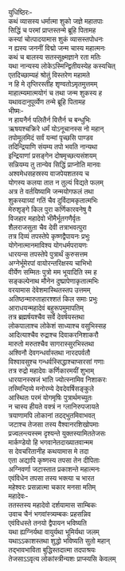 युधिष्ठिरः-   
कथं व्यासस्य धर्मात्मा शुको जज्ञे महातपाः  
सिद्धिं च परमां प्राप्तस्तन्मे ब्रूहि पितामह  
कस्यां चोत्पादयामास शुकं व्यासस्तपोधनः  
न ह्यस्य जननीं विद्मो जन्म चास्य महात्मनः  
कथं च बालस्य सतस्सूक्ष्मज्ञाने रता मतिः  
यथा नान्यस्य लोकेऽस्मिन्द्वितीयस्येह कस्यचित्  
एतदिच्छाम्यहं श्रोतुं विस्तरेण महामते  
न हि मे तृप्तिरस्तीह शृण्वतोऽमृतमुत्तमम्  
माहात्म्यमात्मयोगं च तथा जन्म शुकस्य ह  
यथावदानुपूर्व्येण तन्मे ब्रूहि पितामह  
भीष्मः-   
न हायनैर्न पलितैर्न वित्तैर्न च बन्धुभिः  
ऋषयश्चक्रिरे धर्मं योऽनूचानस्स नो महान्  
तपोमूलमिदं सर्वं यन्मां पृच्छसि पाण्डव  
तदिन्द्रियाणि संयम्य तपो भवति नान्यथा  
इन्द्रियाणां प्रसङ्गेन दोषमृच्छत्यसंशयम्  
सन्नियम्य तु तान्येव सिद्धिं प्राप्नोति मानवः  
अश्वमेधसहस्रस्य वाजपेयशतस्य च  
योगस्य कलया तात न तुल्यं विद्यते फलम्  
अत्र ते वर्तयिष्यामि जन्मयोगफलं तथा  
शुकस्याग्र्यां गतिं चैव दुर्विदामकृतात्मभिः  
मेरुशृङ्गे किल पुरा कर्णिकारवनेषु वै  
विजहार महादेवो भीमैर्भूतगणैर्वृतः  
शैलराजसुता चैव देवी तत्राभवत्पुरा  
तत्र दिव्यं तपस्तेपे कृष्णद्वैपायनः प्रभुः  
योगेनात्मानमाविश्य योगधर्मपरायणः  
धारयन्स तपस्तेपे पुत्रार्थं कुरुसत्तम  
अग्नेर्भूमेरपां वायोरन्तरिक्षस्य चाभिभो  
वीर्येण सम्मितः पुत्रो मम भूयादिति स्म ह  
सङ्कल्पेनाथ मौनेन दुष्प्रापेणाकृतात्मभिः  
वरयामास देवेशमास्थितस्तप उत्तमम्  
अतिष्ठन्मारुताहारश्शतं किल समाः प्रभुः  
आराधयन्महादेवं बहुरूपमुमापतिम्  
तत्र ब्रह्मर्षयश्चैव सर्वे देवर्षयस्तथा  
लोकपालाश्च लोकेशं साध्याश्च वसुभिस्सह  
आदित्याश्चैव रुद्राश्च दिवाकरनिशाकरौ  
मारुतो मरुतश्चैव सागरास्सुरभिस्तथा  
अश्विनौ देवगन्धर्वास्तथा नारदपर्वतौ  
विश्वावसुश्च गन्धर्वस्सिद्धाश्चाप्सरसां गणाः  
तत्र रुद्रो महादेवः कर्णिकारमयीं शुभाम्  
धारयानस्स्रजं भाति ज्योत्स्नामिव निशाकरः  
तस्मिन्दिव्ये मनोरम्ये देवदेवर्षिसङ्कुले  
आस्थितः परमं योगमृषिः पुत्रार्थमच्युतः  
न चास्य हीयते वक्त्रं न ग्लानिरुपजायते  
त्रयाणामपि लोकानां तदद्भुतमिवाभवत्  
जटाश्च तेजसा तस्य वैश्वानरशिखोपमाः  
प्रज्वलन्त्यस्स्म दृश्यन्ते युक्तस्यामिततेजसः  
मार्कण्डेयो हि भगवानेतदाख्यातवान्मम  
स देवचरितानीह कथयामास मे तदा  
एता अद्यापि कृष्णस्य तपसा तेन दीपिताः  
अग्निवर्णा जटास्तात प्रकाशन्ते महात्मनः  
एवंविधेन तपसा तस्य भक्त्या च भारत  
महेश्वरः प्रसन्नात्मा चकार मनसा मतिम्  
महादेवः-  
ततस्तस्य महादेवो दर्शयामास साम्बिकः  
उवाच चैनं भगवांस्त्र्यम्बकः प्रहसन्निव  
एवंविधस्ते तनयो द्वैपायन भविष्यति  
यथा ह्यग्निर्यथा वायुर्यथा भूमिर्यथा जलम्  
यथाऽऽकाशस्तथा शुद्धो भविष्यति सुतो महान्  
तद्भावभाविता बुद्धिस्तदात्मा तदपाश्रयः  
तेजसाऽऽवृत्य लोकांस्त्रीन्यशः प्राप्स्यसि केवलम्   
